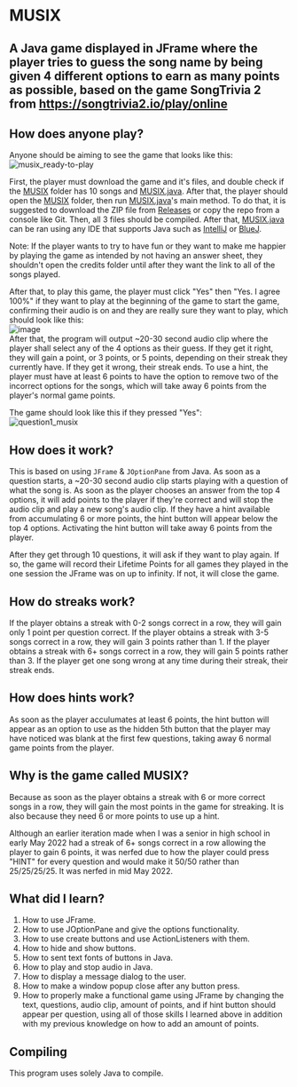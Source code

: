 # MUSIX
## A Java game displayed in JFrame where the player tries to guess the song name by being given 4 different options to earn as many points as possible, based on the game SongTrivia 2 from https://songtrivia2.io/play/online

## How does anyone play?

Anyone should be aiming to see the game that looks like this:\
![musix_ready-to-play](https://user-images.githubusercontent.com/22280271/213863759-61ce9e86-58ae-42f0-811a-905fe70fd7e8.png)

First, the player must download the game and it's files, and double check if the [MUSIX](https://github.com/bluelightspirit/MUSIX/tree/main/MUSIX) folder has 10 songs and [MUSIX.java](https://github.com/bluelightspirit/MUSIX/blob/main/MUSIX/MUSIX.java). After that, the player should open the [MUSIX](https://github.com/bluelightspirit/MUSIX/tree/main/MUSIX) folder, then run [MUSIX.java](https://github.com/bluelightspirit/MUSIX/blob/main/MUSIX/MUSIX.java)'s main method. To do that, it is suggested to download the ZIP file from [Releases](https://github.com/bluelightspirit/Connect4/releases/) or copy the repo from a console like Git. Then, all 3 files should be compiled. After that, [MUSIX.java](https://github.com/bluelightspirit/MUSIX/blob/main/MUSIX/MUSIX.java) can be ran using any IDE that supports Java such as [IntelliJ](https://www.jetbrains.com/idea/download/) or [BlueJ](https://www.bluej.org/).

Note: If the player wants to try to have fun or they want to make me happier by playing the game as intended by not having an answer sheet, they shouldn't open the credits folder until after they want the link to all of the songs played.

After that, to play this game, the player must click "Yes" then "Yes. I agree 100%" if they want to play at the beginning of the game to start the game, confirming their audio is on and they are really sure they want to play, which should look like this:\
![image](https://user-images.githubusercontent.com/22280271/213866461-7b6edaec-8010-4f5c-9adc-e9c824447f9f.png)\
After that, the program will output ~20-30 second audio clip where the player shall select any of the 4 options as their guess. If they get it right, they will gain a point, or 3 points, or 5 points, depending on their streak they currently have. If they get it wrong, their streak ends. To use a hint, the player must have at least 6 points to have the option to remove two of the incorrect options for the songs, which will take away 6 points from the player's normal game points.

The game should look like this if they pressed "Yes":\
![question1_musix](https://user-images.githubusercontent.com/22280271/213863808-755ce5b8-448b-4539-a3d1-a4e37f4b6819.png)


## How does it work?

This is based on using `JFrame` & `JOptionPane` from Java. As soon as a question starts, a ~20-30 second audio clip starts playing with a question of what the song is. As soon as the player chooses an answer from the top 4 options, it will add points to the player if they're correct and will stop the audio clip and play a new song's audio clip. If they have a hint available from accumulating 6 or more points, the hint button will appear below the top 4 options. Activating the hint button will take away 6 points from the player. 

After they get through 10 questions, it will ask if they want to play again. If so, the game will record their Lifetime Points for all games they played in the one session the JFrame was on up to infinity. If not, it will close the game.

## How do streaks work?

If the player obtains a streak with 0-2 songs correct in a row, they will gain only 1 point per question correct.
If the player obtains a streak with 3-5 songs correct in a row, they will gain 3 points rather than 1.
If the player obtains a streak with 6+ songs correct in a row, they will gain 5 points rather than 3.
If the player get one song wrong at any time during their streak, their streak ends.

## How does hints work?

As soon as the player acculumates at least 6 points, the hint button will appear as an option to use as the hidden 5th button that the player may have noticed was blank at the first few questions, taking away 6 normal game points from the player.

## Why is the game called MUSIX?

Because as soon as the player obtains a streak with 6 or more correct songs in a row, they will gain the most points in the game for streaking. It is also because they need 6 or more points to use up a hint.

Although an earlier iteration made when I was a senior in high school in early May 2022 had a streak of 6+ songs correct in a row allowing the player to gain 6 points, it was nerfed due to how the player could press "HINT" for every question and would make it 50/50 rather than 25/25/25/25. It was nerfed in mid May 2022.

## What did I learn?

1) How to use JFrame.
2) How to use JOptionPane and give the options functionality.
3) How to use create buttons and use ActionListeners with them.
4) How to hide and show buttons.
5) How to sent text fonts of buttons in Java.
6) How to play and stop audio in Java.
7) How to display a message dialog to the user.
8) How to make a window popup close after any button press.
9) How to properly make a functional game using JFrame by changing the text, questions, audio clip, amount of points, and if hint button should appear per question, using all of those skills I learned above in addition with my previous knowledge on how to add an amount of points.

## Compiling

This program uses solely Java to compile.
